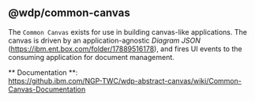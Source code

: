 ## @wdp/common-canvas

The `Common Canvas` exists for use in building canvas-like applications. The canvas is driven by an application-agnostic _Diagram JSON_ (https://ibm.ent.box.com/folder/17889516178), and fires UI events to the consuming application for document management.

** Documentation **:  
https://github.ibm.com/NGP-TWC/wdp-abstract-canvas/wiki/Common-Canvas-Documentation
